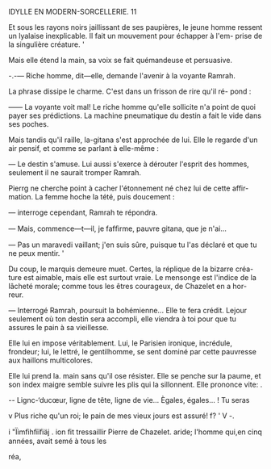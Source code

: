  

IDYLLE EN MODERN-SORCELLERIE. 11

Et sous les rayons noirs jaillissant de ses paupières, le jeune homme
ressent un lyalaise inexplicable. Il fait un mouvement pour échapper à l'em-
prise de la singulière créature. '

Mais elle étend la main, sa voix se fait quémandeuse et persuasive.

-.-— Riche homme, dit—elle, demande l'avenir à la voyante Ramrah.

La phrase dissipe le charme. C'est dans un frisson de rire qu'il ré-
pond :

—— La voyante voit mal! Le riche homme qu'elle sollicite n'a point de
quoi payer ses prédictions. La machine pneumatique du destin a fait le vide
dans ses poches.

Mais tandis qu'il raille, la-gitana s'est approchée de lui. Elle le regarde
d'un air pensif, et comme se parlant à elle-même :

— Le destin s'amuse. Lui aussi s'exerce à dérouter l'esprit des hommes,
seulement il ne saurait tromper Ramrah.

Pierrg ne cherche point à cacher l'étonnement né chez lui de cette affir-
mation. La femme hoche la tété, puis doucement :

— interroge cependant, Ramrah te répondra.

— Mais, commence—t—il, je fafﬁrme, pauvre gitana, que je n'ai...

— Pas un maravedi vaillant; j'en suis sûre, puisque tu l'as déclaré et
que tu ne peux mentir. '

Du coup, le marquis demeure muet. Certes, la réplique de la bizarre créa-
ture est aimable, mais elle est surtout vraie. Le mensonge est l'indice de
la lâcheté morale; comme tous les êtres courageux, de Chazelet en a hor-
reur.

— Interrogé Ramrah, poursuit la bohémienne... Elle te fera crédit. Lejour
seulement où ton destin sera accompli, elle viendra à toi pour que tu assures
le pain à sa vieillesse.

Elle lui en impose véritablement. Lui, le Parisien ironique, incrédule,
frondeur; lui, le lettré, le gentilhomme, se sent dominé par cette pauvresse
aux haillons multicolores.

Elle lui prend la. main sans qu'il ose résister. Elle se penche sur la paume,
et son index maigre semble suivre les plis qui la sillonnent. Elle prononce
vite: .

-- Lignc-‘ducœur, ligne de tête, ligne de vie... Ègales, égales... ! Tu seras

v  Plus riche qu'un roi; le pain de mes vieux jours est assuré!
f? ' V -.

 

i "Ïimﬁhﬁïﬁäj .
 ion ﬁt tressaillir Pierre de Chazelet.
aride; l'homme qui,en cinq années, avait semé à tous les

réa, 

  
 
 


